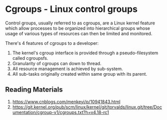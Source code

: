 # Cgroups - Linux control groups

Control groups, usually referred to as cgroups, are a Linux kernel feature which allow processes to be organized into hierarchical groups whose usage of various types of resources can then be limited and monitored.

There's 4 features of cgroups to a developer:
1. The kernel's cgroup interface is provided through a pseudo-filesystem called cgroupsfs.
2. Granularity of cgroups can down to thread.
3. All resource management is achieved by sub-system.
4. All sub-tasks originally created within same group with its parent.

## Reading Materials
1. https://www.cnblogs.com/menkeyi/p/10941843.html
2. https://git.kernel.org/pub/scm/linux/kernel/git/torvalds/linux.git/tree/Documentation/cgroup-v1/cgroups.txt?h=v4.18-rc1